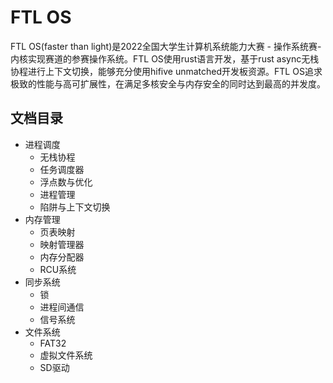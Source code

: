 # FTL OS

FTL OS(faster than light)是2022全国大学生计算机系统能力大赛 - 操作系统赛- 内核实现赛道的参赛操作系统。FTL OS使用rust语言开发，基于rust async无栈协程进行上下文切换，能够充分使用hifive unmatched开发板资源。FTL OS追求极致的性能与高可扩展性，在满足多核安全与内存安全的同时达到最高的并发度。

## 文档目录

* 进程调度
  * 无栈协程
  * 任务调度器
  * 浮点数与优化
  * 进程管理
  * 陷阱与上下文切换
* 内存管理
  * 页表映射
  * 映射管理器
  * 内存分配器
  * RCU系统
* 同步系统
  * 锁
  * 进程间通信
  * 信号系统
* 文件系统
  * FAT32
  * 虚拟文件系统
  * SD驱动
